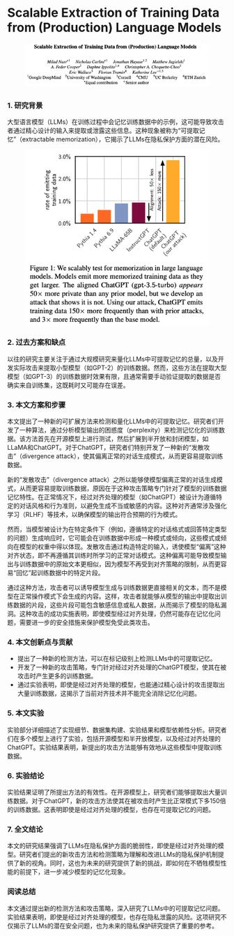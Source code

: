 # Scalable Extraction of Training Data from (Production) Language Models

<figure><img src="../.gitbook/assets/image (4) (1) (1) (1) (1) (1) (1) (1) (1) (1) (1) (1) (1) (1) (1) (1) (1) (1) (1) (1) (1) (1) (1) (1) (1) (1) (1) (1) (1) (1) (1) (1) (1) (1) (1) (1) (1) (1) (1) (1) (1) (1) (1) (1) (1) (1) (1) (1).png" alt=""><figcaption></figcaption></figure>

##

### 1. 研究背景

大型语言模型（LLMs）在训练过程中会记忆训练数据中的示例，这可能导致攻击者通过精心设计的输入来提取或泄露这些信息。这种现象被称为“可提取记忆”（extractable memorization），它揭示了LLMs在隐私保护方面的潜在风险。

<figure><img src="../.gitbook/assets/image (5) (1) (1) (1) (1) (1) (1) (1) (1) (1) (1) (1) (1) (1) (1) (1) (1) (1) (1) (1) (1) (1) (1) (1) (1) (1) (1) (1) (1) (1) (1) (1) (1) (1) (1).png" alt=""><figcaption></figcaption></figure>

### 2. 过去方案和缺点

以往的研究主要关注于通过大规模研究来量化LLMs中可提取记忆的总量，以及开发实际攻击来提取小型模型（如GPT-2）的训练数据。然而，这些方法在提取大型模型（如GPT-3）的训练数据时效果有限，且通常需要手动验证提取的数据是否确实来自训练集，这既耗时又可能存在误差。

### 3. 本文方案和步骤

本文提出了一种新的可扩展方法来检测和量化LLMs中的可提取记忆。研究者们开发了一种算法，通过分析模型输出的困惑度（perplexity）来检测记忆化的训练数据。该方法首先在开源模型上进行测试，然后扩展到半开放和封闭模型，如LLaMA和ChatGPT。对于ChatGPT，研究者们特别开发了一种新的“发散攻击”（divergence attack），使其偏离正常的对话生成模式，从而更容易提取训练数据。



新的“发散攻击”（divergence attack）之所以能够使模型偏离正常的对话生成模式，从而更容易提取训练数据，原因在于这种攻击策略专门针对了模型的训练数据记忆特性。在正常情况下，经过对齐处理的模型（如ChatGPT）被设计为遵循特定的对话风格和行为准则，以避免生成不当或敏感的内容。这种对齐通常涉及强化学习（RLHF）等技术，以确保模型的输出符合预期的行为模式。

然而，当模型被设计为在特定条件下（例如，遵循特定的对话格式或回答特定类型的问题）生成响应时，它可能会在训练数据中形成一种模式或倾向，这些模式或倾向在模型的权重中得以体现。发散攻击通过构造特定的输入，诱使模型“偏离”这种对齐状态，即不再遵循其训练时所学习的正常对话模式。这种偏离可能导致模型输出与训练数据中的原始文本更相似，因为模型不再受到对齐策略的限制，从而更容易“回忆”起训练数据中的特定片段。

通过这种方法，攻击者可以诱导模型生成与训练数据更直接相关的文本，而不是模型在正常操作模式下会生成的内容。这样，攻击者就能够从模型的输出中提取出训练数据的片段，这些片段可能包含敏感信息或私人数据，从而揭示了模型的隐私漏洞。这种攻击的成功实施表明，即使模型经过对齐处理，仍然可能存在记忆化问题，需要进一步的安全措施来保护模型免受此类攻击。





### 4. 本文创新点与贡献

* 提出了一种新的检测方法，可以在标记级别上检测LLMs中的可提取记忆。
* 开发了一种新的攻击策略，专门针对经过对齐处理的ChatGPT模型，使其在被攻击时产生更多的训练数据。
* 通过实验表明，即使是经过对齐处理的模型，也能通过精心设计的攻击提取出大量训练数据，这揭示了当前对齐技术并不能完全消除记忆化问题。

### 5. 本文实验

实验部分详细描述了实现细节、数据集构建、实验结果和模型依赖性分析。研究者们在多个模型上进行了实验，包括开源模型和半开放模型，以及经过对齐处理的ChatGPT。实验结果表明，新提出的攻击方法能够有效地从这些模型中提取训练数据。

### 6. 实验结论

实验结果证明了所提出方法的有效性。在开源模型上，研究者们能够提取出大量训练数据。对于ChatGPT，新的攻击方法使其在被攻击时产生比正常模式下多150倍的训练数据。这表明即使是经过对齐处理的模型，也存在可提取记忆的问题。

### 7. 全文结论

本文的研究结果强调了LLMs在隐私保护方面的脆弱性，即使是经过对齐处理的模型。研究者们提出的新攻击方法和检测策略为理解和改进LLMs的隐私保护机制提供了新的视角。同时，这也为未来的研究提供了新的挑战，即如何在不牺牲模型性能的前提下，进一步减少模型的记忆化现象。

### 阅读总结

本文通过提出新的检测方法和攻击策略，深入研究了LLMs中的可提取记忆问题。实验结果表明，即使是经过对齐处理的模型，也存在隐私泄露的风险。这项研究不仅揭示了LLMs的潜在安全问题，也为未来的隐私保护研究提供了重要的参考。

